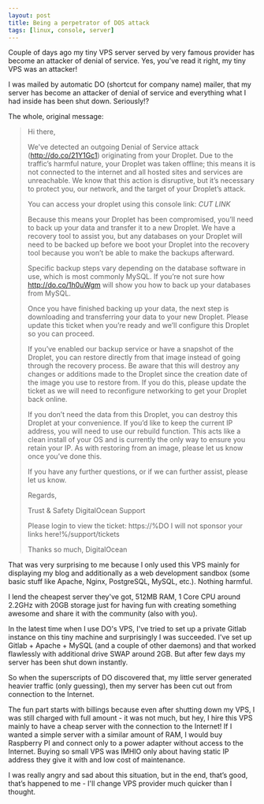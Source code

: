 ```yaml
---
layout: post
title: Being a perpetrator of DOS attack
tags: [linux, console, server]
---
```


Couple of days ago my tiny VPS server served by very famous provider has become an attacker of denial of service. Yes, you've read it right, my tiny VPS was an attacker!

I was mailed by automatic DO (shortcut for company name) mailer, that my server has become an attacker of denial of service and everything what I had inside has been shut down. Seriously!?

The whole, original message:

> Hi there,
>
> We've detected an outgoing Denial of Service attack (http://do.co/21Y1Gc1) originating from your Droplet. Due to the traffic’s harmful nature, your Droplet was taken offline; this means it is not connected to the internet and all hosted sites and services are unreachable. We know that this action is disruptive, but it’s necessary to protect you, our network, and the target of your Droplet’s attack.
>
> You can access your droplet using this console link: _CUT LINK_
>
> Because this means your Droplet has been compromised, you’ll need to back up your data and transfer it to a new Droplet. We have a recovery tool to assist you, but any databases on your Droplet will need to be backed up before we boot your Droplet into the recovery tool because you won’t be able to make the backups afterward.
>
> Specific backup steps vary depending on the database software in use, which is most commonly MySQL. If you’re not sure how http://do.co/1h0uWgm will show you how to back up your databases from MySQL.
>
> Once you have finished backing up your data, the next step is downloading and transferring your data to your new Droplet. Please update this ticket when you’re ready and we’ll configure this Droplet so you can proceed.
>
> If you’ve enabled our backup service or have a snapshot of the Droplet, you can restore directly from that image instead of going through the recovery process. Be aware that this will destroy any changes or additions made to the Droplet since the creation date of the image you use to restore from. If you do this, please update the ticket as we will need to reconfigure networking to get your Droplet back online.
>
> If you don’t need the data from this Droplet, you can destroy this Droplet at your convenience. If you’d like to keep the current IP address, you will need to use our rebuild function. This acts like a clean install of your OS and is currently the only way to ensure you retain your IP. As with restoring from an image, please let us know once you’ve done this.
>
> If you have any further questions, or if we can further assist, please let us know.
>
> Regards,
>
> Trust & Safety
> DigitalOcean Support
>
> Please login to view the ticket:
> https://%DO I will not sponsor your links here!%/support/tickets
>
> Thanks so much,
> DigitalOcean

That was very surprising to me because I only used this VPS mainly for displaying my blog and additionally as a web development sandbox (some basic stuff like Apache, Nginx, PostgreSQL, MySQL, etc.). Nothing harmful.

I lend the cheapest server they've got, 512MB RAM, 1 Core CPU around 2.2GHz with 20GB storage just for having fun with creating something awesome and share it with the community (also with you).

In the latest time when I use DO's VPS, I've tried to set up a private Gitlab instance on this tiny machine and surprisingly I was succeeded. I've set up Gitlab + Apache + MySQL (and a couple of other daemons) and that worked flawlessly with additional drive SWAP around 2GB. But after few days my server has been shut down instantly.

So when the superscripts of DO discovered that, my little server generated heavier traffic (only guessing), then my server has been cut out from connection to the Internet.

The fun part starts with billings because even after shutting down my VPS, I was still charged with full amount - it was not much, but hey, I hire this VPS mainly to have a cheap server with the connection to the Internet! If I wanted a simple server with a similar amount of RAM, I would buy Raspberry PI and connect only to a power adapter without access to the Internet. Buying so small VPS was IMHIO only about having static IP address they give it with and low cost of maintenance.

I was really angry and sad about this situation, but in the end, that’s good, that’s happened to me - I'll change VPS provider much quicker than I thought.
